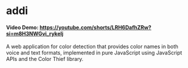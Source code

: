 # addi
#### Video Demo: https://youtube.com/shorts/LRH6DafhZRw?si=m8H3NWGvi_rykeIj

A web application for color detection that provides color names in both voice and text formats, implemented in pure JavaScript using JavaScript APIs and the Color Thief library.


